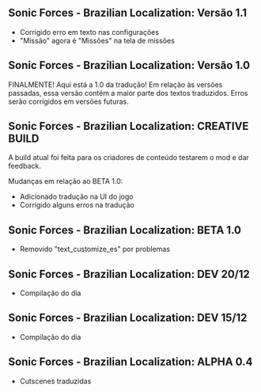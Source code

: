 ## Sonic Forces - Brazilian Localization: Versão 1.1
- Corrigido erro em texto nas configurações
- "Missão" agora é "Missões" na tela de missões

## Sonic Forces - Brazilian Localization: Versão 1.0
FINALMENTE! Aqui está a 1.0 da tradução!
Em relação às versões passadas, essa versão contém a maior parte dos textos traduzidos.
Erros serão corrigidos em versões futuras.

## Sonic Forces - Brazilian Localization: CREATIVE BUILD
A build atual foi feita para os criadores de conteúdo testarem o mod e dar feedback.

Mudanças em relação ao BETA 1.0:
- Adicionado tradução na UI do jogo
- Corrigido alguns erros na tradução

## Sonic Forces - Brazilian Localization: BETA 1.0
- Removido "text_customize_es" por problemas

## Sonic Forces - Brazilian Localization: DEV 20/12
- Compilação do dia

## Sonic Forces - Brazilian Localization: DEV 15/12
- Compilação do dia

## Sonic Forces - Brazilian Localization: ALPHA 0.4
- Cutscenes traduzidas